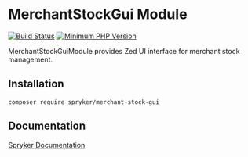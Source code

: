 # MerchantStockGui Module
[![Build Status](https://travis-ci.org/spryker/merchant-stock-gui.svg)](https://travis-ci.org/spryker/merchant-stock-gui)
[![Minimum PHP Version](https://img.shields.io/badge/php-%3E%3D%207.2-8892BF.svg)](https://php.net/)

MerchantStockGuiModule provides Zed UI interface for merchant stock management.

## Installation

```
composer require spryker/merchant-stock-gui
```

## Documentation

[Spryker Documentation](https://academy.spryker.com/developing_with_spryker/module_guide/modules.html)

